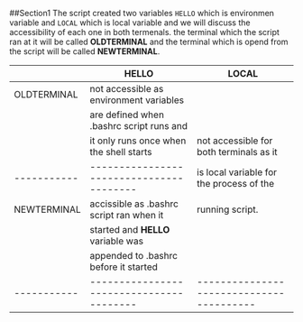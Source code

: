 ##Section1
The script created two variables `HELLO` which is environmen variable and `LOCAL` which is local variable and we will discuss the accessibility of each one in both termenals. the terminal which the script ran at it will be called **OLDTERMINAL** and the terminal which is opend from the script will be called **NEWTERMINAL**.

|           |                 HELLO                  |                 LOCAL                  |
|-----------|----------------------------------------|----------------------------------------|
|OLDTERMINAL|not accessible as environment variables |                                        |
|           |are defined when .bashrc script runs and|                                        |
|           |it only runs once when the shell starts |not accessible for both terminals as it |
|-----------|----------------------------------------|is local variable for the process of the|
|NEWTERMINAL|accissible as .bashrc script ran when it|running script.                         |
|           |started and **HELLO** variable was      |                                        |
|           |appended to .bashrc before it started   |                                        |
|-----------|----------------------------------------|----------------------------------------|

